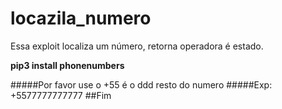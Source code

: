 # locazila_numero
Essa exploit localiza um número, retorna operadora é estado.

**pip3 install phonenumbers**

#####Por favor use o +55 é o ddd resto do numero 
#####Exp: +5577777777777
##Fim
